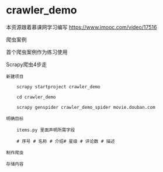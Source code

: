 # crawler_demo
本资源跟着慕课网学习编写
https://www.imooc.com/video/17516

爬虫案例 

首个爬虫案例作为练习使用

Scrapy爬虫4步走
    
    新建项目
    
        scrapy startproject crawler_demo
        
        cd crawler_demo
        
        scrapy genspider crawler_demo_spider movie.douban.com
        
    明确目标
    
        items.py 里面声明所需字段
        
        # 序号 # 名称 # 介绍# 星级 # 评论数 # 描述
        
    制作爬虫
       
    存储内容
    
